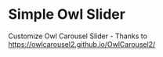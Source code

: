 # Simple Owl Slider
Customize Owl Carousel Slider - Thanks to https://owlcarousel2.github.io/OwlCarousel2/
